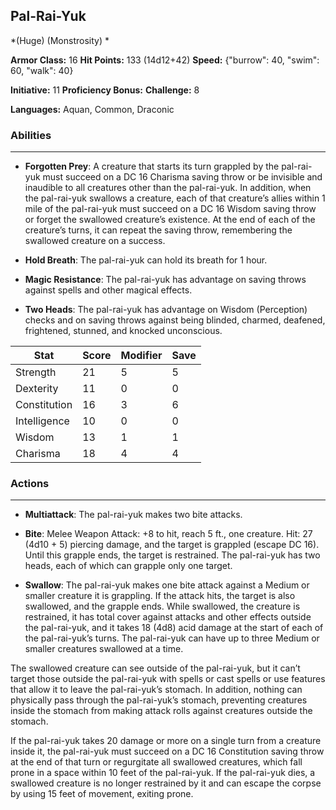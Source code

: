 ## Pal-Rai-Yuk
*(Huge) (Monstrosity) *

**Armor Class:** 16
**Hit Points:** 133 (14d12+42)
**Speed:** {"burrow": 40, "swim": 60, "walk": 40}

**Initiative:** 11
**Proficiency Bonus:**
**Challenge:** 8

**Languages:** Aquan, Common, Draconic

### Abilities
 --- 
- **Forgotten Prey**: A creature that starts its turn grappled by the pal-rai-yuk must succeed on a DC 16 Charisma saving throw or be invisible and inaudible to all creatures other than the pal-rai-yuk. In addition, when the pal-rai-yuk swallows a creature, each of that creature’s allies within 1 mile of the pal-rai-yuk must succeed on a DC 16 Wisdom saving throw or forget the swallowed creature’s existence. At the end of each of the creature’s turns, it can repeat the saving throw, remembering the swallowed creature on a success.

- **Hold Breath**: The pal-rai-yuk can hold its breath for 1 hour.

- **Magic Resistance**: The pal-rai-yuk has advantage on saving throws against spells and other magical effects.

- **Two Heads**: The pal-rai-yuk has advantage on Wisdom (Perception) checks and on saving throws against being blinded, charmed, deafened, frightened, stunned, and knocked unconscious.



| Stat | Score | Modifier | Save |
| ---- | ---- | ---- | ---- |
| Strength | 21 | 5 | 5 |
| Dexterity | 11 | 0 | 0 |
| Constitution | 16 | 3 | 6 |
| Intelligence | 10 | 0 | 0 |
| Wisdom | 13 | 1 | 1 |
| Charisma | 18 | 4 | 4 |

### Actions
 --- 
- **Multiattack**: The pal-rai-yuk makes two bite attacks.

- **Bite**: Melee Weapon Attack: +8 to hit, reach 5 ft., one creature. Hit: 27 (4d10 + 5) piercing damage, and the target is grappled (escape DC 16). Until this grapple ends, the target is restrained. The pal-rai-yuk has two heads, each of which can grapple only one target.

- **Swallow**: The pal-rai-yuk makes one bite attack against a Medium or smaller creature it is grappling. If the attack hits, the target is also swallowed, and the grapple ends. While swallowed, the creature is restrained, it has total cover against attacks and other effects outside the pal-rai-yuk, and it takes 18 (4d8) acid damage at the start of each of the pal-rai-yuk’s turns. The pal-rai-yuk can have up to three Medium or smaller creatures swallowed at a time.

The swallowed creature can see outside of the pal-rai-yuk, but it can’t target those outside the pal-rai-yuk with spells or cast spells or use features that allow it to leave the pal-rai-yuk’s stomach. In addition, nothing can physically pass through the pal-rai-yuk’s stomach, preventing creatures inside the stomach from making attack rolls against creatures outside the stomach.

If the pal-rai-yuk takes 20 damage or more on a single turn from a creature inside it, the pal-rai-yuk must succeed on a DC 16 Constitution saving throw at the end of that turn or regurgitate all swallowed creatures, which fall prone in a space within 10 feet of the pal-rai-yuk. If the pal-rai-yuk dies, a swallowed creature is no longer restrained by it and can escape the corpse by using 15 feet of movement, exiting prone.

